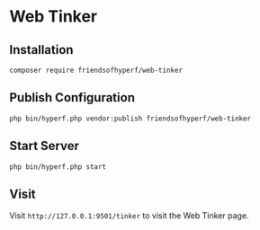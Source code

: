 # Web Tinker

## Installation

```shell
composer require friendsofhyperf/web-tinker
```

## Publish Configuration

```shell
php bin/hyperf.php vendor:publish friendsofhyperf/web-tinker
```

## Start Server

```shell
php bin/hyperf.php start
```

## Visit

Visit `http://127.0.0.1:9501/tinker` to visit the Web Tinker page.
